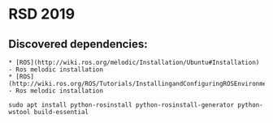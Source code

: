 # RSD 2019
## Discovered dependencies:
    * [ROS](http://wiki.ros.org/melodic/Installation/Ubuntu#Installation) - Ros melodic installation
    * [ROS](http://wiki.ros.org/ROS/Tutorials/InstallingandConfiguringROSEnvironment) - Ros melodic installation
    
```
sudo apt install python-rosinstall python-rosinstall-generator python-wstool build-essential
```
  
   
    
